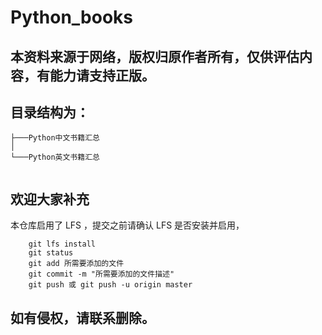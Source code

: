 # Python_books 

## 本资料来源于网络，版权归原作者所有，仅供评估内容，有能力请支持正版。

## 目录结构为：

```
├───Python中文书籍汇总
│
└───Python英文书籍汇总
	
```

## 欢迎大家补充

本仓库启用了 LFS ，提交之前请确认 LFS 是否安装并启用，
```
	git lfs install
	git status
	git add 所需要添加的文件
	git commit -m "所需要添加的文件描述"
	git push 或 git push -u origin master
```

## 如有侵权，请联系删除。
